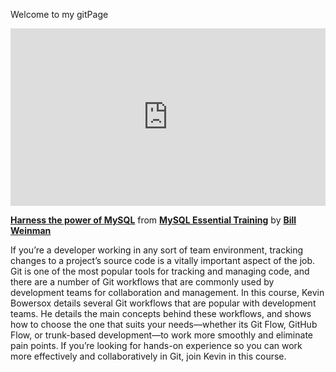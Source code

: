 <h>Welcome to my gitPage</h>

<div style="position:relative;height:0;padding-bottom:56.25%"><iframe width="640" height="360" src="https://www.linkedin.com/learning/embed/mysql-essential-training-2/harness-the-power-of-mysql?autoplay=false&claim=AQFlCQE8cOlS8QAAAYKiU95l7ZfUvhUtNhHfcvkjNxP91exkx6ZP6R37RpZun4vvX4lv4JHAHvvucrNGGjpEW4QoTS3V293Nz_mPRakR9PLTXjkjAvilkkYAtVUFd7RGwJPZyi8Q9tEcHs_IyF26c1bybvCaLnh21Y-otJqzXEluSDupUw_4kXElwHOrodAvh_GNVb3Pq7u6uhZGkzY4iKyKj4QXxITzaliEXYn0v6hZGHXVoFuI-5yEpnXuma2JBsxy32J_ff7SVrbwyOsNGT96nN__Jd0yhO9RFs0eQTyDzg1GmAyLzor7wZZMmyF9XeoraQbnSrR8LaE38kSTVkkMy4IqlU2Gd1wevBro4zzQkHor4BhxrujNwb3fhMkwJx5PmNN1SiZIMItptn7s7-2P1QKOUBWCysZXwXPVl88mZPbXsIcsaUs7l66bfv5fJpStKv-1GDIH-vH9Jdb7hO_WmgZoIWCxw0ELwVGvjRXjBoPuIH5Q0z4b_f7Ot3neVbJI7A6oCiEoBvvXT5c4bILw0xFPOJJOWWshVY928oH6TASWy9E2cN0RmMRQtkBxuk7fr-JILdCvbcACgiN7FPSW5mfZYz_LAd4UFmNpt3sR8bmB0iwFn0cGR7LEaPAjJYMeZqpPbWMeZfJaeQB5YY2TQAvzMifIAClDeggkZJZCGttn-LQ6NxkkxfLrPwBdRzKTizyQnCFzKbtDallzhmCFr91jdL82XOPTapZxnLbMJvnOzqzH3l5dJVopoPnafe7sD4ldZLowW9rlxzXFmj2zktZdXo_Iqo0O6DAekg0Za60XGsZIU3auCkIzaa0yq6Du1lysecsC07_7zHdf352T65BgTGF8MYuzj7YOJwtbm3IVnh0JJTSKsfNhR5fLd6mK51lx2-djpoEIbkiqQn71FYd6QZf19gVCyxTOHLy9Jdd5JwUJr9_v9ntuRXh-O7vF0338DPNmesPQmy4mJRUlAs08Y41vQm1jXIirIHHtg0bt_y1NPaBkCDHvlk-ztZNjd7R-i9IYaQKhsg-DxaHi3dAUKSREHdlqok4eAmM21xTtuaKb9uXSOg9phxwfq5omdvsIgcxmjAMK2LLqx_4e20uw4f61XhB48QJKqk01mAvmywqVkZadY4UGc2k7A-snFqrv2CglUvngF0hhaH_IO3WTC_PQylHV2UIdBLb4kQwUTPoZWt92kg&lipi=urn%3Ali%3Apage%3Ad_learning_content%3BaDN2vNJTSZyeImJ3eK1DYg%3D%3D&licu" mozallowfullscreen="true" webkitallowfullscreen="true" allowfullscreen="true" frameborder="0" style="position:absolute;width:100%;height:100%;left:0"></iframe></div><p><strong><a href="https://www.linkedin.com/learning/mysql-essential-training-2/harness-the-power-of-mysql?trk=embed_lil">Harness the power of MySQL</a></strong> from <strong><a href="https://www.linkedin.com/learning/mysql-essential-training-2?trk=embed_lil">MySQL Essential Training</a></strong> by <strong><a href="https://www.linkedin.com/learning/instructors/bill-weinman?trk=embed_lil">Bill Weinman</a></strong></p>

If you’re a developer working in any sort of team environment, tracking changes to a project’s source code is a vitally important aspect of the job. Git is one of the most popular tools for tracking and managing code, and there are a number of Git workflows that are commonly used by development teams for collaboration and management. In this course, Kevin Bowersox details several Git workflows that are popular with development teams. He details the main concepts behind these workflows, and shows how to choose the one that suits your needs—whether its Git Flow, GitHub Flow, or trunk-based development—to work more smoothly and eliminate pain points. If you’re looking for hands-on experience so you can work more effectively and collaboratively in Git, join Kevin in this course.
